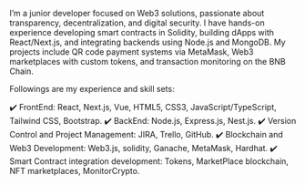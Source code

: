 I’m a junior developer focused on Web3 solutions, passionate about transparency, decentralization, and digital security. I have hands-on experience developing smart contracts in Solidity, building dApps with React/Next.js, and integrating backends using Node.js and MongoDB. My projects include QR code payment systems via MetaMask, Web3 marketplaces with custom tokens, and transaction monitoring on the BNB Chain.

Followings are my experience and skill sets:

✔️ FrontEnd: React, Next.js, Vue, HTML5, CSS3, JavaScript/TypeScript, Tailwind CSS, Bootstrap.
✔️ BackEnd: Node.js, Express.js, Nest.js.
✔️ Version Control and Project Management: JIRA, Trello, GitHub.
✔️ Blockchain and Web3 Development: Web3.js, solidity, Ganache, MetaMask, Hardhat.
✔️ Smart Contract integration development: Tokens, MarketPlace blockchain, NFT marketplaces, MonitorCrypto.
